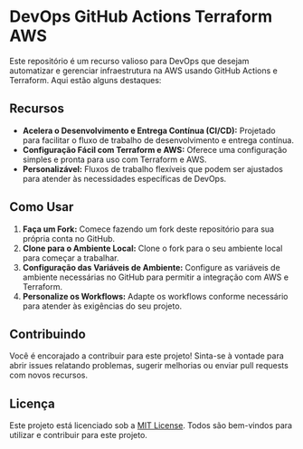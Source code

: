 # DevOps GitHub Actions Terraform AWS

Este repositório é um recurso valioso para DevOps que desejam automatizar e gerenciar infraestrutura na AWS usando GitHub Actions e Terraform. Aqui estão alguns destaques:

## Recursos

- **Acelera o Desenvolvimento e Entrega Contínua (CI/CD):** Projetado para facilitar o fluxo de trabalho de desenvolvimento e entrega contínua.
- **Configuração Fácil com Terraform e AWS:** Oferece uma configuração simples e pronta para uso com Terraform e AWS.
- **Personalizável:** Fluxos de trabalho flexíveis que podem ser ajustados para atender às necessidades específicas de DevOps.

## Como Usar

1. **Faça um Fork:** Comece fazendo um fork deste repositório para sua própria conta no GitHub.
2. **Clone para o Ambiente Local:** Clone o fork para o seu ambiente local para começar a trabalhar.
3. **Configuração das Variáveis de Ambiente:** Configure as variáveis de ambiente necessárias no GitHub para permitir a integração com AWS e Terraform.
4. **Personalize os Workflows:** Adapte os workflows conforme necessário para atender às exigências do seu projeto.

## Contribuindo

Você é encorajado a contribuir para este projeto! Sinta-se à vontade para abrir issues relatando problemas, sugerir melhorias ou enviar pull requests com novos recursos.

## Licença

Este projeto está licenciado sob a [MIT License](LICENSE). Todos são bem-vindos para utilizar e contribuir para este projeto.

